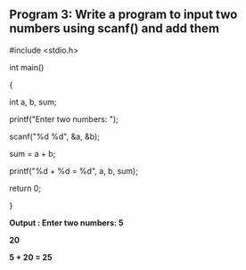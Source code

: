 ## Program 3: Write a program to input two numbers using scanf() and add them

#include <stdio.h>

int main()

{    

int a, b, sum;
    
printf("Enter two numbers: ");
    
scanf("%d %d", &a, &b);

sum = a + b;      
    
printf("%d + %d = %d", a, b, sum);
    
return 0;
    
}

**Output : Enter two numbers: 5**

**20**

**5 + 20 = 25**
